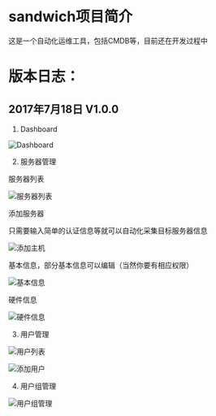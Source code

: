 # sandwich项目简介
这是一个自动化运维工具，包括CMDB等，目前还在开发过程中

# 版本日志：

## 2017年7月18日 V1.0.0

1. Dashboard

![Dashboard](http://www.unionsmart.cn/wp-content/uploads/2017/07/QQ20170718-225820.jpg)

2. 服务器管理

服务器列表

![服务器列表](http://www.unionsmart.cn/wp-content/uploads/2017/07/QQ20170718-225849.jpg)

添加服务器

只需要输入简单的认证信息等就可以自动化采集目标服务器信息

![添加主机](http://www.unionsmart.cn/wp-content/uploads/2017/07/QQ20170718-225953.jpg)

基本信息，部分基本信息可以编辑（当然你要有相应权限）

![基本信息](http://www.unionsmart.cn/wp-content/uploads/2017/07/QQ20170718-225953.jpg)

硬件信息

![硬件信息](http://www.unionsmart.cn/wp-content/uploads/2017/07/QQ20170718-230159.jpg)

3. 用户管理

![用户列表](http://www.unionsmart.cn/wp-content/uploads/2017/07/QQ20170718-230955.jpg)

![添加用户](http://www.unionsmart.cn/wp-content/uploads/2017/07/QQ20170718-231016-1.jpg)

4. 用户组管理

![用户组管理](http://www.unionsmart.cn/wp-content/uploads/2017/07/QQ20170718-230934.jpg)
